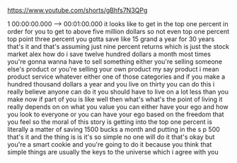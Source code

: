https://www.youtube.com/shorts/gBhfs7N3QPg

1 00:00:00.000 --\> 00:01:00.000 it looks like to get in the top one
percent in order for you to get to above five million dollars so not
even top one percent top point three percent you gotta save like 15
grand a year for 30 years that's it and that's assuming just nine
percent returns which is just the stock market alex how do i save twelve
hundred dollars a month most times you're gonna wanna have to sell
something either you're selling someone else's product or you're selling
your own product my say product i mean product service whatever either
one of those categories and if you make a hundred thousand dollars a
year and you live on thirty you can do this i really believe anyone can
do it you should have to live on a lot less than you make now if part of
you is like well then what's what's the point of living it really
depends on on what you value you can either have your ego and how you
look to everyone or you can have your ego based on the freedom that you
feel so the moral of this story is getting into the top one percent is
literally a matter of saving 1500 bucks a month and putting in the s p
500 that's it and the thing is is it's so simple no one will do it
that's okay but you're a smart cookie and you're going to do it because
you think that simple things are usually the keys to the universe which
i agree with you
